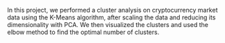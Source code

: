 In this project, we performed a cluster analysis on cryptocurrency market data using the K-Means algorithm, after scaling the data and reducing its dimensionality with PCA. We then visualized the clusters and used the elbow method to find the optimal number of clusters.
